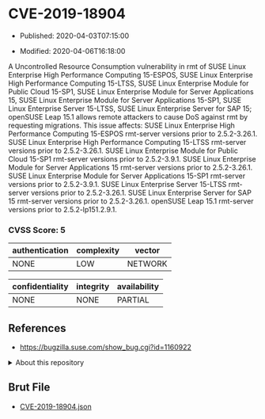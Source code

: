 # CVE-2019-18904

- Published: 2020-04-03T07:15:00

- Modified: 2020-04-06T16:18:00

A Uncontrolled Resource Consumption vulnerability in rmt of SUSE Linux Enterprise High Performance Computing 15-ESPOS, SUSE Linux Enterprise High Performance Computing 15-LTSS, SUSE Linux Enterprise Module for Public Cloud 15-SP1, SUSE Linux Enterprise Module for Server Applications 15, SUSE Linux Enterprise Module for Server Applications 15-SP1, SUSE Linux Enterprise Server 15-LTSS, SUSE Linux Enterprise Server for SAP 15; openSUSE Leap 15.1 allows remote attackers to cause DoS against rmt by requesting migrations. This issue affects: SUSE Linux Enterprise High Performance Computing 15-ESPOS rmt-server versions prior to 2.5.2-3.26.1. SUSE Linux Enterprise High Performance Computing 15-LTSS rmt-server versions prior to 2.5.2-3.26.1. SUSE Linux Enterprise Module for Public Cloud 15-SP1 rmt-server versions prior to 2.5.2-3.9.1. SUSE Linux Enterprise Module for Server Applications 15 rmt-server versions prior to 2.5.2-3.26.1. SUSE Linux Enterprise Module for Server Applications 15-SP1 rmt-server versions prior to 2.5.2-3.9.1. SUSE Linux Enterprise Server 15-LTSS rmt-server versions prior to 2.5.2-3.26.1. SUSE Linux Enterprise Server for SAP 15 rmt-server versions prior to 2.5.2-3.26.1. openSUSE Leap 15.1 rmt-server versions prior to 2.5.2-lp151.2.9.1.

### CVSS Score: **5**

| authentication | complexity | vector |
| --- | --- | --- |
| NONE | LOW | NETWORK |

| confidentiality | integrity | availability |
| --- | --- | --- |
| NONE | NONE | PARTIAL |

## References

* https://bugzilla.suse.com/show_bug.cgi?id=1160922

<details>
<summary>About this repository</summary> 

  This repository is part of the project [Live Hack CVE](https://github.com/Live-Hack-CVE). Main website can be found [www.live-hack.org](https://www.live-hack.org) 
  
  Made by [Sn0wAlice](https://github.com/Sn0wAlice) for the people that care about security and need to have a feed of the latest CVEs. Hope you enjoy it, don't forget to star the repo and follow me on [Twitter](https://twitter.com/Sn0wAlice) and [Github](https://github.com/Sn0wAlice). And that is my [personnal website](https://www.alice-snow.me/)

  - [Home Page](https://github.com/Live-Hack-CVE)
  - [Framework](https://github.com/Live-Hack-CVE/cve-framework)
  - [CVE database](https://github.com/Live-Hack-CVE/full_database)
  - [Changelog](https://github.com/Live-Hack-CVE/Changelog)
</details>

## Brut File

* [CVE-2019-18904.json](https://raw.githubusercontent.com/Live-Hack-CVE/full_database/main/cves/2019/CVE-2019-18904.json)

